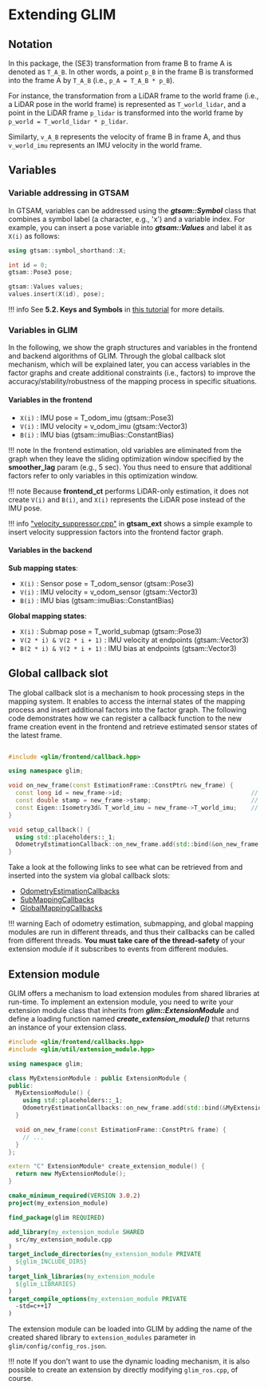 # Extending GLIM


## Notation

In this package, the (SE3) transformation from frame B to frame A is denoted as ```T_A_B```. In other words, a point ```p_B``` in the frame B is transformed into the frame A by ```T_A_B``` (i.e., ```p_A = T_A_B * p_B```).

For instance, the transformation from a LiDAR frame to the world frame (i.e., a LiDAR pose in the world frame) is represented as ```T_world_lidar```, and a point in the LiDAR frame ```p_lidar``` is transformed into the world frame by ```p_world = T_world_lidar * p_lidar```.

Similarty, ```v_A_B``` represents the velocity of frame B in frame A, and thus ```v_world_imu``` represents an IMU velocity in the world frame.

## Variables

### Variable addressing in GTSAM

In GTSAM, variables can be addressed using the ***gtsam::Symbol*** class that combines a symbol label (a character, e.g., 'x') and a variable index. For example, you can insert a pose variable into ***gtsam::Values*** and label it as ```X(i)``` as follows:

```cpp
using gtsam::symbol_shorthand::X;

int id = 0;
gtsam::Pose3 pose;

gtsam::Values values;
values.insert(X(id), pose);
```

!!! info
    See **5.2. Keys and Symbols** in [this tutorial](https://gtsam.org/tutorials/intro.html) for more details.

### Variables in GLIM

In the following, we show the graph structures and variables in the frontend and backend algorithms of GLIM. Through the global callback slot mechanism, which will be explained later, you can access variables in the factor graphs and create additional constraints (i.e., factors) to improve the accuracy/stability/robustness of the mapping process in specific situations.

#### Variables in the frontend

- ```X(i)``` : IMU pose = T_odom_imu (gtsam::Pose3)
- ```V(i)``` : IMU velocity = v_odom_imu (gtsam::Vector3)
- ```B(i)``` : IMU bias (gtsam::imuBias::ConstantBias)

!!! note
    In the frontend estimation, old variables are eliminated from the graph when they leave the sliding optimization window specified by the **smoother_lag** param (e.g., 5 sec). You thus need to ensure that additional factors refer to only variables in this optimization window. 

!!! note
    Because **frontend_ct** performs LiDAR-only estimation, it does not create ```V(i)``` and ```B(i)```, and ```X(i)``` represents the LiDAR pose instead of the IMU pose.

!!! info
    ["velocity_suppressor.cpp"](https://github.com/koide3/glim_ext/blob/master/modules/frontend/velocity_suppressor/src/glim_ext/velocity_suppressor.cpp) in **gtsam_ext** shows a simple example to insert velocity suppression factors into the frontend factor graph.

#### Variables in the backend

**Sub mapping states**:

- ```X(i)``` : Sensor pose = T_odom_sensor (gtsam::Pose3)
- ```V(i)``` : IMU velocity = v_odom_sensor (gtsam::Vector3)
- ```B(i)``` : IMU bias (gtsam::imuBias::ConstantBias)

**Global mapping states**:

- ```X(i)``` : Submap pose = T_world_submap (gtsam::Pose3)
- ```V(2 * i) & V(2 * i + 1)``` : IMU velocity at endpoints (gtsam::Vector3)
- ```B(2 * i) & V(2 * i + 1)``` : IMU bias at endpoints (gtsam::Vector3)


## Global callback slot

The global callback slot is a mechanism to hook processing steps in the mapping system. It enables to access the internal states of the mapping process and insert additional factors into the factor graph. The following code demonstrates how we can register a callback function to the new frame creation event in the frontend and retrieve estimated sensor states of the latest frame.


```cpp

#include <glim/frontend/callback.hpp>

using namespace glim;

void on_new_frame(const EstimationFrame::ConstPtr& new_frame) {
  const long id = new_frame->id;                                    // Frame ID
  const double stamp = new_frame->stamp;                            // Timestamp
  const Eigen::Isometry3d& T_world_imu = new_frame->T_world_imu;    // IMU pose
}

void setup_callback() {
  using std::placeholders::_1;
  OdometryEstimationCallback::on_new_frame.add(std::bind(&on_new_frame, _1));
}
```

Take a look at the following links to see what can be retrieved from and inserted into the system via global callback slots:

* [OdometryEstimationCallbacks](glim/structglim_1_1OdometryEstimationCallbacks.html)
* [SubMappingCallbacks](glim/structglim_1_1SubMappingCallbacks.html)
* [GlobalMappingCallbacks](glim/structglim_1_1GlobalMappingCallbacks.html)

!!! warning
    Each of odometry estimation, submapping, and global mapping modules are run in different threads, and thus their callbacks can be called from different threads. **You must take care of the thread-safety** of your extension module if it subscribes to events from different modules.


## Extension module

GLIM offers a mechanism to load extension modules from shared libraries at run-time. To implement an extension module, you need to write your extension module class that inherits from ***glim::ExtensionModule*** and define a loading function named ***create_extension_module()*** that returns an instance of your extension class.


```cpp title="my_extension_module.cpp"
#include <glim/frontend/callbacks.hpp>
#include <glim/util/extension_module.hpp>

using namespace glim;

class MyExtensionModule : public ExtensionModule {
public:
  MyExtensionModule() {
    using std::placeholders::_1;
    OdometryEstimationCallbacks::on_new_frame.add(std::bind(&MyExtensionModule::on_new_frame, this, _1));
  }

  void on_new_frame(const EstimationFrame::ConstPtr& frame) {
    // ...
  }
};

extern "C" ExtensionModule* create_extension_module() {
  return new MyExtensionModule();
}
```


```cmake title="CMakeLists.txt"
cmake_minimum_required(VERSION 3.0.2)
project(my_extension_module)

find_package(glim REQUIRED)

add_library(my_extension_module SHARED
  src/my_extension_module.cpp
)
target_include_directories(my_extension_module PRIVATE
  ${glim_INCLUDE_DIRS}
)
target_link_libraries(my_extension_module
  ${glim_LIBRARIES}
)
target_compile_options(my_extension_module PRIVATE
  -std=c++17
)
```

The extension module can be loaded into GLIM by adding the name of the created shared library to ```extension_modules``` parameter in ```glim/config/config_ros.json```.

!!! note
    If you don't want to use the dynamic loading mechanism, it is also possible to create an extension by directly modifying ```glim_ros.cpp```, of course.
